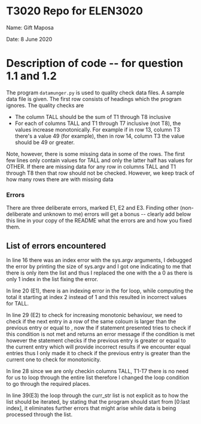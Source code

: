 
# T3020   Repo for ELEN3020

Name: Gift Maposa


Date: 8 June 2020


# Description of code -- for question 1.1 and 1.2

The program `datamunger.py` is used to quality check data files. A
sample data file is given. The first row consists of headings which
the program ignores. The quality checks are

* The column TALL should be the sum of T1 through T8 inclusive
* For each of columns TALL and T1 through T7 inclusive (not T8),  the values increase monotonically. For example if in row 13, column T3 there's a value 49 (for example), then in row 14, column T3 the value should be 49 or greater.

Note, however, there is some missing data in some of the rows. The first few lines only contain values for TALL and only the latter half has values for OTHER.  If there are missing data for any row in columns TALL and T1 through T8 then that row should not be checked. However, we keep track of how many rows there are with missing data


### Errors

There are three deliberate errors, marked E1, E2 and E3. Finding other (non-deliberate and unknown to me)  errors will get a bonus -- clearly add below this line in your copy of the README what the errors are and how you fixed them.

## List of errors encountered

In line 16 there was an index error with the sys.argv arguments, I debugged the error by printing the size of sys.argv and I got one indicating to me that there is only item the list and thus I replaced the one with the a 0 as there is only 1 index in the list fixing the error.

In line 20 (E1), there is an indexing error in the for loop, while computing the total it starting at index 2 instead of 1 and this resulted in incorrect values for TALL.

In line 29 (E2) to check for increasing monotonic behaviour, we need to check if the next entry in a row of the same coloum is larger than the previous entry or equal to , now the if statement presented tries to check if this condition is not met and returns an error message if the condition is met however the statement checks if the previous entry is greater or equal to the current entry which will provide incorrect results  if we encounter equal entries thus I only made it to check if the previous entry is greater than the current one to check for monotonicity.

In line 28 since we are only checkin columns TALL, T1-T7 there is no need for us to loop through the entire list therefore I changed the loop condition to go through the required places.

In line 39(E3) the loop through the curr_str list is not explicit as to how the list should be iterated, by stating that the program should start from [0:last index], it eliminates further errors that might arise while data is being processed through the list.

